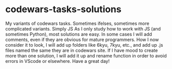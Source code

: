# codewars-tasks-solutions

My variants of codewars tasks. Sometimes ifelses, sometimes more complicated variants. Simply JS
As I only study how to work with JS (and sometimes Python), most solutions are easy.
In some cases I will add comments, even if they are obvious for mature programmers.
How I now consider it to look, I will add up folders like 6kyu, 7kyu, etc., and add up .js files named the same they are in codewars site.
If I have mood to create more than one solution, I will add it up and rename function in order to avoid errors in VScode or elsewhere.
Have a great day!
